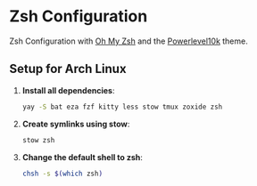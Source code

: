 # Zsh Configuration

Zsh Configuration with [Oh My Zsh](https://github.com/ohmyzsh/ohmyzsh) and the [Powerlevel10k](https://github.com/romkatv/powerlevel10k) theme.

## Setup for Arch Linux

1. **Install all dependencies**:

   ```bash
   yay -S bat eza fzf kitty less stow tmux zoxide zsh
   ```

2. **Create symlinks using stow**:

   ```bash
   stow zsh
   ```

3. **Change the default shell to zsh**:

   ```bash
   chsh -s $(which zsh)
   ```
